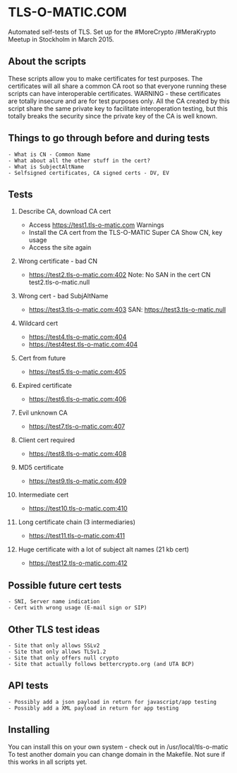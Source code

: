 TLS-O-MATIC.COM
===============

Automated self-tests of TLS. Set up for the #MoreCrypto /#MeraKrypto
Meetup in Stockholm in March 2015.

About the scripts
-----------------
These scripts allow you to make certificates for test purposes. The
certificates will all share a common CA root so that everyone running
these scripts can have interoperable certificates. WARNING - these
certificates are totally insecure and are for test purposes only. All
the CA created by this script share the same private key to
facilitate interoperation testing, but this totally breaks the
security since the private key of the CA is well known.

Things to go through before and during tests
--------------------------------------------
	- What is CN - Common Name
	- What about all the other stuff in the cert?
	- What is SubjectAltName
	- Selfsigned certificates, CA signed certs - DV, EV

Tests
-----

1.	Describe CA, download CA cert
	- Access https://test1.tls-o-matic.com
		Warnings
	- Install the CA cert from the TLS-O-MATIC Super CA
		Show CN, key usage
	- Access the site again

2.	Wrong certificate - bad CN
	- https://test2.tls-o-matic.com:402
		Note: No SAN in the cert
		CN test2.tls-o-matic.null

3.	Wrong cert - bad SubjAltName
	- https://test3.tls-o-matic.com:403
		SAN: https://test3.tls-o-matic.null

4.	Wildcard cert
	- https://test4.tls-o-matic.com:404
	- https://test4test.tls-o-matic.com:404

5.	Cert from future
	- https://test5.tls-o-matic.com:405

6. 	Expired certificate
	- https://test6.tls-o-matic.com:406

7.	Evil unknown CA
	- https://test7.tls-o-matic.com:407

8.	Client cert required
	- https://test8.tls-o-matic.com:408

9. 	MD5 certificate
	- https://test9.tls-o-matic.com:409

10.	Intermediate cert
	- https://test10.tls-o-matic.com:410

11.	Long certificate chain (3 intermediaries)
	- https://test11.tls-o-matic.com:411

12.	Huge certificate with a lot of subject alt names (21 kb cert)
	- https://test12.tls-o-matic.com:412

Possible future cert tests
--------------------------
	- SNI, Server name indication
	- Cert with wrong usage (E-mail sign or SIP)

Other TLS test ideas
--------------------
	- Site that only allows SSLv2
	- Site that only allows TLSv1.2
	- Site that only offers null crypto
	- Site that actually follows bettercrypto.org (and UTA BCP)

API tests
---------
	- Possibly add a json payload in return for javascript/app testing
	- Possibly add a XML payload in return for app testing


Installing
----------
You can install this on your own system - check out in /usr/local/tls-o-matic
To test another domain you can change domain in the Makefile. Not sure
if this works in all scripts yet.
